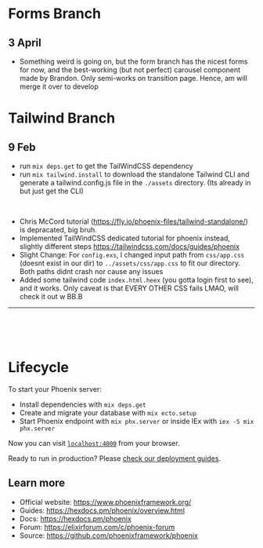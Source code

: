 
# Forms Branch

## 3 April
-  Something weird is going on, but the form branch has the nicest forms for now, and the best-working (but not perfect) carousel component made by Brandon. Only semi-works on transition page. Hence, am will merge it over to develop


# Tailwind Branch

## 9 Feb
- run `mix deps.get` to get the TailWindCSS dependency
- run `mix tailwind.install` to download the standalone Tailwind CLI and generate a tailwind.config.js file in the `./assets` directory. (Its already in but just get the CLI)


<br>

- Chris McCord tutorial (https://fly.io/phoenix-files/tailwind-standalone/) is depracated, big bruh.
- Implemented TailWindCSS dedicated tutorial for phoenix instead, slightly different steps https://tailwindcss.com/docs/guides/phoenix 
- Slight Change: For `config.exs`, I changed input path from `css/app.css` (doesnt exist in our dir) to `../assets/css/app.css` to fit our directory. Both paths didnt crash nor cause any issues
- Added some tailwind code `index.html.heex` (you gotta login first to see), and it works. Only caveat is that EVERY OTHER CSS fails LMAO, will check it out w BB.B
---
<br>
<br>
<br>






# Lifecycle

To start your Phoenix server:

  * Install dependencies with `mix deps.get`
  * Create and migrate your database with `mix ecto.setup`
  * Start Phoenix endpoint with `mix phx.server` or inside IEx with `iex -S mix phx.server`

Now you can visit [`localhost:4000`](http://localhost:4000) from your browser.

Ready to run in production? Please [check our deployment guides](https://hexdocs.pm/phoenix/deployment.html).

## Learn more

  * Official website: https://www.phoenixframework.org/
  * Guides: https://hexdocs.pm/phoenix/overview.html
  * Docs: https://hexdocs.pm/phoenix
  * Forum: https://elixirforum.com/c/phoenix-forum
  * Source: https://github.com/phoenixframework/phoenix
